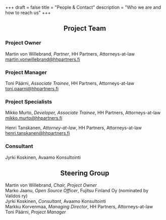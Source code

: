 +++
draft = false
title = "People & Contact"
description = "Who we are and how to reach us"
+++

<h2 style="text-align: center">Project Team</h2>

### Project Owner

Martin von Willebrand, _Partner_, HH Partners, Attorneys-at-law<br/>
<martin.vonwillebrand@hhpartners.fi>

### Project Manager

Toni Päärni, _Associate Trainee_, HH Partners, Attorneys-at-law <br/>
<toni.paarni@hhpartners.fi>

### Project Specialists

Mikko Murto, _Developer, Associate Trainee_, HH Partners, Attorneys-at-law <br/>
<mikko.murto@hhpartners.fi>

Henri Tanskanen, _Attorney-at-law_, HH Partners, Attorneys-at-law <br/>
<henri.tanskanen@hhpartners.fi>

### Consultant

Jyrki Koskinen, Avaamo Konsultointi

<h2 style="text-align: center">Steering Group</h2>

Martin von Willebrand, _Chair, Project Owner_  
Marko Jaanu, _Open Source Officer_, Fujitsu Finland Oy (nominated by Validos ry)  
Jyrki Koskinen, _Consultant_, Avaamo Konsultointi  
Markku Korvenmaa, _Managing Director_, HH Partners, Attorneys-at-law  
Toni Päärni, _Project Manager_
